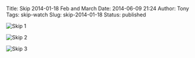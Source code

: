 Title: Skip 2014-01-18 Feb and March
Date: 2014-06-09 21:24
Author: Tony
Tags: skip-watch
Slug: skip-2014-01-18
Status: published

![Skip 1]({static}/images/2014/IMG_20140118_151915.jpg)

![Skip 2]({static}/images/2014/IMG_20140203_080857.jpg)

![Skip 3]({static}/images/2014/IMG_20140329_161521.jpg)
